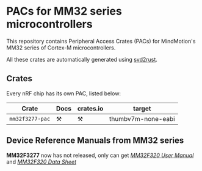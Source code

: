 # PACs for MM32 series microcontrollers


This repository contains Peripheral Access Crates (PACs) for MindMotion's MM32 series of Cortex-M microcontrollers.

All these crates are automatically generated using [svd2rust].

[svd2rust]: https://github.com/rust-embedded/svd2rust

## Crates

Every nRF chip has its own PAC, listed below:

| Crate | Docs | crates.io | target |
|-------|------|-----------|--------|
| `mm32f3277-pac` | ⚒  | ⚒  | thumbv7m-none-eabi |

## Device Reference Manuals from MM32 series

**MM32F3277** now has not released, only can get _[MM32F320 User Manual]_ and _[MM32F320 Data Sheet]_

[MM32F320 User Manual]: https://mindmotion.com.cn/download/products/UM_MM32F3270_EN.pdf
[MM32F320 Data Sheet]: https://mindmotion.com.cn/download/products/DS_MM32F3270_EN.pdf
